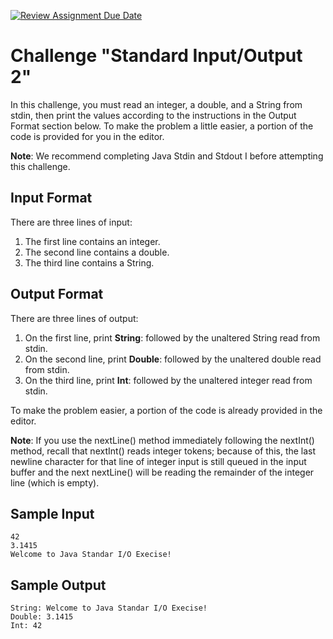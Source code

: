 [![Review Assignment Due Date](https://classroom.github.com/assets/deadline-readme-button-24ddc0f5d75046c5622901739e7c5dd533143b0c8e959d652212380cedb1ea36.svg)](https://classroom.github.com/a/yD4ySr2u)
# Challenge "Standard Input/Output 2"

In this challenge, you must read an integer, a double, and a String from stdin, 
then print the values according to the instructions in the Output 
Format section below. To make the problem a little easier, a 
portion of the code is provided for you in the editor.

**Note**: We recommend completing Java Stdin and Stdout 
I before attempting this challenge.

## Input Format

There are three lines of input:

1. The first line contains an integer.
2. The second line contains a double.
3. The third line contains a String.

## Output Format

There are three lines of output:

1. On the first line, print **String**: followed by the unaltered String read from stdin.
2. On the second line, print **Double**: followed by the unaltered double read from stdin.
3. On the third line, print **Int**: followed by the unaltered integer read from stdin.

To make the problem easier, a portion of the code is already provided in the editor.

**Note**: If you use the nextLine() method immediately following the nextInt() 
method, recall that nextInt() reads integer tokens; because of this, 
the last newline character for that line of integer input is still 
queued in the input buffer and the next nextLine() will be reading 
the remainder of the integer line (which is empty).

## Sample Input

```
42
3.1415
Welcome to Java Standar I/O Execise!
```

## Sample Output

```
String: Welcome to Java Standar I/O Execise!
Double: 3.1415
Int: 42
```